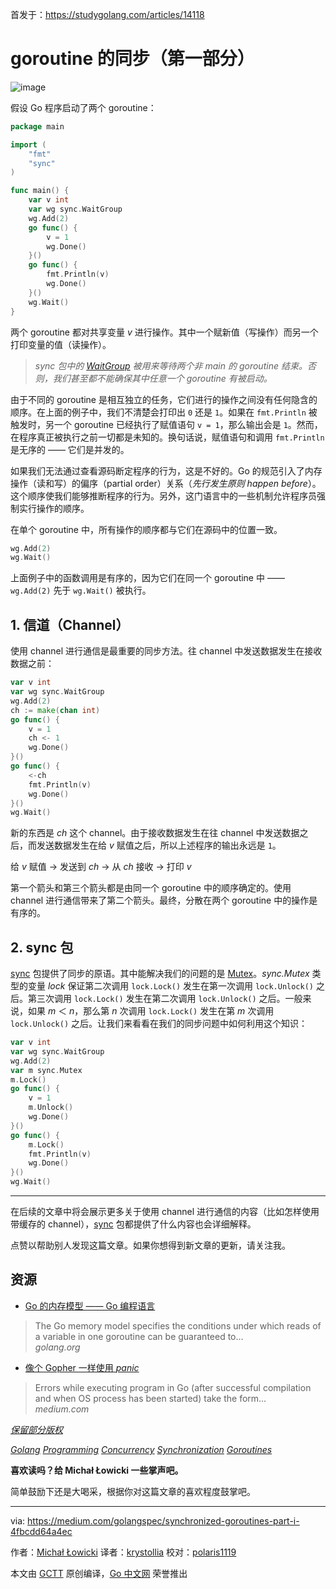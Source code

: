 首发于：https://studygolang.com/articles/14118

# goroutine 的同步（第一部分）

![image](https://raw.githubusercontent.com/studygolang/gctt-images/master/sync-goroutine/part1.jpeg)

假设 Go 程序启动了两个 goroutine：

```go
package main

import (
    "fmt"
    "sync"
)

func main() {
    var v int
    var wg sync.WaitGroup
    wg.Add(2)
    go func() {
        v = 1
        wg.Done()
    }()
    go func() {
        fmt.Println(v)
        wg.Done()
    }()
    wg.Wait()
}
```

两个 goroutine 都对共享变量 *v* 进行操作。其中一个赋新值（写操作）而另一个打印变量的值（读操作）。

> *sync 包中的 [WaitGroup](https://golang.org/pkg/sync/#WaitGroup) 被用来等待两个非 main 的 goroutine 结束。否则，我们甚至都不能确保其中任意一个 goroutine 有被启动。*

由于不同的 goroutine 是相互独立的任务，它们进行的操作之间没有任何隐含的顺序。在上面的例子中，我们不清楚会打印出 `0` 还是 `1`。如果在 `fmt.Println` 被触发时，另一个 goroutine 已经执行了赋值语句 `v = 1`，那么输出会是 `1`。然而，在程序真正被执行之前一切都是未知的。换句话说，赋值语句和调用 `fmt.Println` 是无序的 —— 它们是并发的。

如果我们无法通过查看源码断定程序的行为，这是不好的。Go 的规范引入了内存操作（读和写）的偏序（partial order）关系（*先行发生原则* *happen before*）。这个顺序使我们能够推断程序的行为。另外，这门语言中的一些机制允许程序员强制实行操作的顺序。

在单个 goroutine 中，所有操作的顺序都与它们在源码中的位置一致。

```go
wg.Add(2)
wg.Wait()
```

上面例子中的函数调用是有序的，因为它们在同一个 goroutine 中 —— `wg.Add(2)` 先于 `wg.Wait()` 被执行。

## 1. 信道（Channel）

使用 channel 进行通信是最重要的同步方法。往 channel 中发送数据发生在接收数据之前：

```go
var v int
var wg sync.WaitGroup
wg.Add(2)
ch := make(chan int)
go func() {
    v = 1
    ch <- 1
    wg.Done()
}()
go func() {
    <-ch
    fmt.Println(v)
    wg.Done()
}()
wg.Wait()
```

新的东西是 *ch* 这个 channel。由于接收数据发生在往 channel 中发送数据之后，而发送数据发生在给 *v* 赋值之后，所以上述程序的输出永远是 `1`。

给 *v* 赋值 → 发送到 *ch* → 从 *ch* 接收 → 打印 *v*

第一个箭头和第三个箭头都是由同一个 goroutine 中的顺序确定的。使用 channel 进行通信带来了第二个箭头。最终，分散在两个 goroutine 中的操作是有序的。

## 2. sync 包

[sync](https://golang.org/pkg/sync/) 包提供了同步的原语。其中能解决我们的问题的是 [Mutex](https://golang.org/pkg/sync/#Mutex)。*sync.Mutex* 类型的变量 *lock* 保证第二次调用 `lock.Lock()` 发生在第一次调用 `lock.Unlock()` 之后。第三次调用 `lock.Lock()` 发生在第二次调用 `lock.Unlock()` 之后。一般来说，如果 *m* ＜ *n*，那么第 *n* 次调用 `lock.Lock()` 发生在第 *m* 次调用 `lock.Unlock()` 之后。让我们来看看在我们的同步问题中如何利用这个知识：

```go
var v int
var wg sync.WaitGroup
wg.Add(2)
var m sync.Mutex
m.Lock()
go func() {
    v = 1
    m.Unlock()
    wg.Done()
}()
go func() {
    m.Lock()
    fmt.Println(v)
    wg.Done()
}()
wg.Wait()
```

---

在后续的文章中将会展示更多关于使用 channel 进行通信的内容（比如怎样使用带缓存的 channel），[sync](https://golang.org/pkg/sync/) 包都提供了什么内容也会详细解释。

点赞以帮助别人发现这篇文章。如果你想得到新文章的更新，请关注我。

## 资源

- [Go 的内存模型 —— Go 编程语言](https://golang.org/ref/mem)
>The Go memory model specifies the conditions under which reads of a variable in one goroutine can be guaranteed to…
<br>*golang.org*

- [像个 Gopher 一样使用 *panic*](https://medium.com/golangspec/panicking-like-a-gopher-367a9ce04bb8)
> Errors while executing program in Go (after successful compilation and when OS process has been started) take the form…
<br>*medium.com*

*[保留部分版权](http://creativecommons.org/licenses/by/4.0/)*

*[Golang](https://medium.com/tag/golang?source=post)*
*[Programming](https://medium.com/tag/programming?source=post)*
*[Concurrency](https://medium.com/tag/concurrency?source=post)*
*[Synchronization](https://medium.com/tag/synchronization?source=post)*
*[Goroutines](https://medium.com/tag/goroutines?source=post)*

**喜欢读吗？给 Michał Łowicki 一些掌声吧。**

简单鼓励下还是大喝采，根据你对这篇文章的喜欢程度鼓掌吧。

---

via: https://medium.com/golangspec/synchronized-goroutines-part-i-4fbcdd64a4ec

作者：[Michał Łowicki](https://medium.com/@mlowicki)
译者：[krystollia](https://github.com/krystollia)
校对：[polaris1119](https://github.com/polaris1119)

本文由 [GCTT](https://github.com/studygolang/GCTT) 原创编译，[Go 中文网](https://studygolang.com/) 荣誉推出

